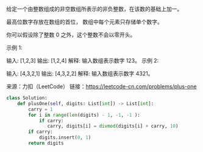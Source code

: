 给定一个由整数组成的非空数组所表示的非负整数，在该数的基础上加一。

最高位数字存放在数组的首位， 数组中每个元素只存储单个数字。

你可以假设除了整数 0 之外，这个整数不会以零开头。

示例 1:

输入: [1,2,3]
输出: [1,2,4]
解释: 输入数组表示数字 123。
示例 2:

输入: [4,3,2,1]
输出: [4,3,2,2]
解释: 输入数组表示数字 4321。

来源：力扣（LeetCode）
链接：https://leetcode-cn.com/problems/plus-one


```python
class Solution:
    def plusOne(self, digits: List[int]) -> List[int]:
        carry = 1
        for i in range(len(digits) - 1, -1, -1 ):
            if carry:
               carry, digits[i] = divmod(digits[i] + carry, 10)               
        if carry:
            digits.insert(0, 1)
        return digits
```